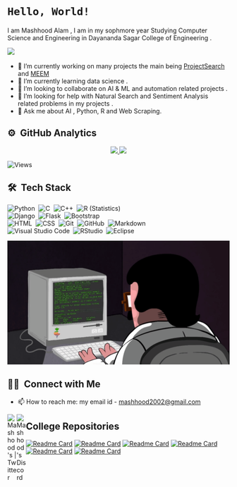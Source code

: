 
# ```Hello, World!```
I am Mashhood Alam , I am in my sophmore year Studying Computer Science and Engineering in Dayananda Sagar College of Engineering .

![](https://hit.yhype.me/github/profile?user_id=63853764)

- 🔭 I’m currently working on many projects the main being [ProjectSearch](https://github.com/MASHOD0/ProjectSearch) and [MEEM](https://github.com/MASHOD0/MEEM)
- 🌱 I’m currently learning data science .
- 👯 I’m looking to collaborate on AI & ML and automation related  projects .
- 🤔 I’m looking for help with Natural Search and Sentiment Analysis related problems in my projects .
- 💬 Ask me about AI , Python, R and Web Scraping.

## ⚙️ &nbsp;GitHub Analytics
<p align="center">
<a href="https://github.com/MASHOD0">
  <img height="180em" src="https://github-readme-stats-eight-theta.vercel.app/api?username=MASHOD0&show_icons=true&theme=algolia&include_all_commits=true&count_private=true"/>
  <img height="180em" src="https://github-readme-stats-eight-theta.vercel.app/api/top-langs/?username=MASHOD0&layout=compact&langs_count=8&theme=algolia"/>
</a>
</p>

<!--
[![GitHub Streak](https://github-readme-streak-stats.herokuapp.com/?user=MASHOD0&theme=dark)](https://git.io/streak-stats)
-->
![Views](https://komarev.com/ghpvc/?username=MASHOD0)

## 🛠 &nbsp;Tech Stack

![Python](https://img.shields.io/badge/-Python-05122A?style=flat&logo=python)&nbsp;
![C](https://img.shields.io/badge/-C-05122A?style=flat&logo=C&logoColor=A8B9CC)&nbsp;
![C++](https://img.shields.io/badge/-C++-05122A?style=flat&logo=C%2B%2B&logoColor=00599C)&nbsp;
![R (Statistics)](https://img.shields.io/badge/-R-05122A?style=flat&logo=R&logoColor=276DC3)\
![Django](https://img.shields.io/badge/-Django-05122A?style=flat&logo=django&logoColor=092E20)&nbsp;
![Flask](https://img.shields.io/badge/-Flask-05122A?style=flat&logo=flask)&nbsp;
![Bootstrap](https://img.shields.io/badge/-Bootstrap-05122A?style=flat&logo=bootstrap&logoColor=563D7C)\
![HTML](https://img.shields.io/badge/-HTML-05122A?style=flat&logo=HTML5)&nbsp;
![CSS](https://img.shields.io/badge/-CSS-05122A?style=flat&logo=CSS3&logoColor=1572B6)&nbsp;
![Git](https://img.shields.io/badge/-Git-05122A?style=flat&logo=git)&nbsp;
![GitHub](https://img.shields.io/badge/-GitHub-05122A?style=flat&logo=github)&nbsp;
![Markdown](https://img.shields.io/badge/-Markdown-05122A?style=flat&logo=markdown)\
![Visual Studio Code](https://img.shields.io/badge/-Visual%20Studio%20Code-05122A?style=flat&logo=visual-studio-code&logoColor=007ACC)&nbsp;
![RStudio](https://img.shields.io/badge/-RStudio-05122A?style=flat&logo=rstudio)&nbsp;
![Eclipse](https://img.shields.io/badge/-Eclipse-05122A?style=flat&logo=eclipse-ide&logoColor=2C2255)

![Alt Text](https://github.com/MASHOD0/MASHOD0/blob/main/assets/programming.gif)
## 🤝🏻 &nbsp;Connect with Me

- 📫 How to reach me: my email id - mashhood2002@gmail.com 
<a href="https://twitter.com/3lm_____">
  <img align="left" alt="Mashhood's | Twitter" width="21px" src="https://raw.githubusercontent.com/anuraghazra/anuraghazra/master/assets/twitter.svg" />
  </a>
  <a href="https://discord.gg/39RYSTj">
  <img align="left" alt="Mashhood's Discord" width="21px" src="https://raw.githubusercontent.com/anuraghazra/anuraghazra/master/assets/discord-round.svg" />
    </a>

## College Repositories
[![Readme Card](https://github-readme-stats.vercel.app/api/pin/?username=MASHOD0&repo=DSA)](https://github.com/MASHOD0/DSA)
[![Readme Card](https://github-readme-stats.vercel.app/api/pin/?username=MASHOD0&repo=ATFL)](https://github.com/MASHOD0/ATFL)
[![Readme Card](https://github-readme-stats.vercel.app/api/pin/?username=MASHOD0&repo=OPJ)](https://github.com/MASHOD0/OPJ)
[![Readme Card](https://github-readme-stats.vercel.app/api/pin/?username=MASHOD0&repo=PIC)](https://github.com/MASHOD0/PIC)
[![Readme Card](https://github-readme-stats.vercel.app/api/pin/?username=MASHOD0&repo=DSCEWebinar)](https://github.com/MASHOD0/DSCEWebinar)
[![Readme Card](https://github-readme-stats.vercel.app/api/pin/?username=MASHOD0&repo=GraphTheory)](https://github.com/MASHOD0/GraphTheory)


